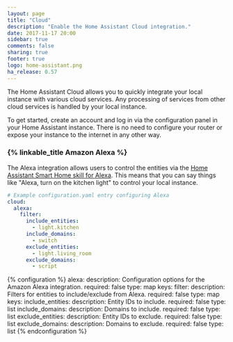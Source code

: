```yaml
---
layout: page
title: "Cloud"
description: "Enable the Home Assistant Cloud integration."
date: 2017-11-17 20:00
sidebar: true
comments: false
sharing: true
footer: true
logo: home-assistant.png
ha_release: 0.57
---
```


The Home Assistant Cloud allows you to quickly integrate your local instance with various cloud services. Any processing of services from other cloud services is handled by your local instance.

To get started, create an account and log in via the configuration panel in your Home Assistant instance. There is no need to configure your router or expose your instance to the internet in any other way.

### {% linkable_title Amazon Alexa %}

The Alexa integration allows users to control the entities via the [Home Assistant Smart Home skill for Alexa][alexa skill]. This means that you can say things like "Alexa, turn on the kitchen light" to control your local instance.

```yaml
# Example configuration.yaml entry configuring Alexa
cloud:
  alexa:
    filter:
      include_entities:
        - light.kitchen
      include_domains:
        - switch
      exclude_entities:
        - light.living_room
      exclude_domains:
        - script
```

{% configuration %}
alexa:
  description: Configuration options for the Amazon Alexa integration.
  required: false
  type: map
  keys:
    filter:
      description: Filters for entities to include/exclude from Alexa.
      required: false
      type: map
      keys:
        include_entities:
          description: Entity IDs to include.
          required: false
          type: list
        include_domains:
          description: Domains to include.
          required: false
          type: list
        exclude_entities:
          description: Entity IDs to exclude.
          required: false
          type: list
        exclude_domains:
          description: Domains to exclude.
          required: false
          type: list
{% endconfiguration %}

[alexa skill]: https://alexa.amazon.com/spa/index.html#skills/dp/B0772J1QKB/?ref=skill_dsk_skb_sr_2
